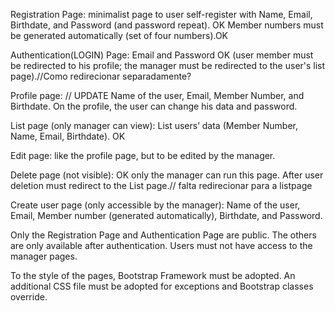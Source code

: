 Registration Page: 
minimalist page to user self-register with Name, Email, Birthdate, and Password (and password repeat). OK
Member numbers must be generated automatically (set of four numbers).OK


Authentication(LOGIN) Page: 
Email and Password OK
(user member must be redirected to his profile; the manager must be redirected to the user's list page).//Como redirecionar separadamente? 


Profile page: // UPDATE
Name of the user, Email, Member Number, and Birthdate. On the profile, the user can change his data and password.


List page (only manager can view): 
List users’ data (Member Number, Name, Email, Birthdate). OK


Edit page: 
like the profile page, but to be edited by the manager.


Delete page (not visible): OK
only the manager can run this page. After user deletion must redirect to the List page.// falta redirecionar para a listpage


Create user page (only accessible by the manager): 
Name of the user, Email, Member number (generated automatically), Birthdate, and Password.


Only the Registration Page and Authentication Page are public. The others are only available after authentication.
Users must not have access to the manager pages.


To the style of the pages, Bootstrap Framework must be adopted. An additional CSS file must be adopted for exceptions and Bootstrap classes override.